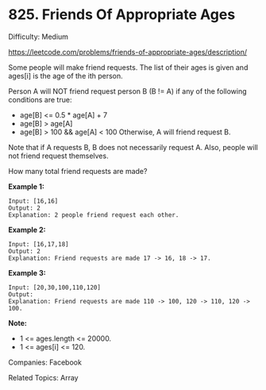# 825. Friends Of Appropriate Ages

Difficulty: Medium

https://leetcode.com/problems/friends-of-appropriate-ages/description/

Some people will make friend requests. The list of their ages is given and ages[i] is the age of the ith person. 

Person A will NOT friend request person B (B != A) if any of the following conditions are true:

* age[B] <= 0.5 * age[A] + 7
* age[B] > age[A]
* age[B] > 100 && age[A] < 100
Otherwise, A will friend request B.

Note that if A requests B, B does not necessarily request A.  Also, people will not friend request themselves.

How many total friend requests are made?

**Example 1:**
```
Input: [16,16]
Output: 2
Explanation: 2 people friend request each other.
```
**Example 2:**
```
Input: [16,17,18]
Output: 2
Explanation: Friend requests are made 17 -> 16, 18 -> 17.
```
**Example 3:**
```
Input: [20,30,100,110,120]
Output: 
Explanation: Friend requests are made 110 -> 100, 120 -> 110, 120 -> 100.
```

**Note:**

* 1 <= ages.length <= 20000.
* 1 <= ages[i] <= 120.

Companies: Facebook

Related Topics: Array
